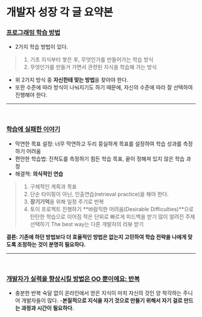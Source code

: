 # 개발자 성장 각 글 요약본

### [프로그래밍 학습 방법](https://www.youtube.com/watch?v=Xcy2Pq6LABk)
- 2가지 학습 방법이 있다. 
> 1. 기초 지식부터 쌓은 후, 무엇인가를 만들어가는 학습 방식
> 2. 무엇인가를 만들거 가면서 관련된 지식을 학습해 가는 방식

- 위 2가지 방식 중 **자신한테 맞는 방법**을 찾아야 한다. 
- 또한 수준에 따라 방식이 나눠지기도 하기 때문에, 자신의 수준에 따라 잘 선택하여 진행해야 한다. 
---

<br>


### [학습에 실패한 이야기](https://techblog.woowahan.com/2555/)
 - 막연한 목표 설정: 너무 막연하고 두리 뭉실하게 목표를 설정하여 학습 성과를 측정하기 어려움
 - 편안한 학습법: 진척도를 측정하기 힘든 학습 목표, 끝이 정해져 있지 않은 학습 과정
 - 해결책: **의식적인 연습**
 > 1. 구체적인 계획과 목표
 > 2. 단순 타이핑이 아닌, 인출연습(retrieval practice)을 해야 한다.
 > 3. **장기기억**을 위해 일정 주기로 반복
 > 4. 토이 프로젝트 진행하기
  > **바람직한 어려움(Desirable Difficulties)**으로 탄탄한 학습으로 이어짐
  > 작은 단위로 빠르게 피드백을 받기
  > 많이 알려진 주제 선택하기
  > The best way는 다른 개발자의 리뷰 받기
 
 **결론: 기존에 하던 방법보다 더 효율적인 방법은 없는지 고민하여 학습 전략을 나에게 맞도록 조정하는 것이 분명히 필요하다.**
 
 ---

<br>



### [개발자가 실력을 향상시킬 방법은 OO 뿐이에요: 반복](https://www.youtube.com/watch?v=U0YWdnSKDfw)
  - 충분한 반복 숙달 없이 온라인에서 얻은 지식이 마치 자신의 것인 양 착각하는 주니어 개발자들이 많다. 
  -**본질적으로 지식을 자기 것으로 만들기 위해서 자기 걸로 만드는 과정과 시간이 필요하다.**
